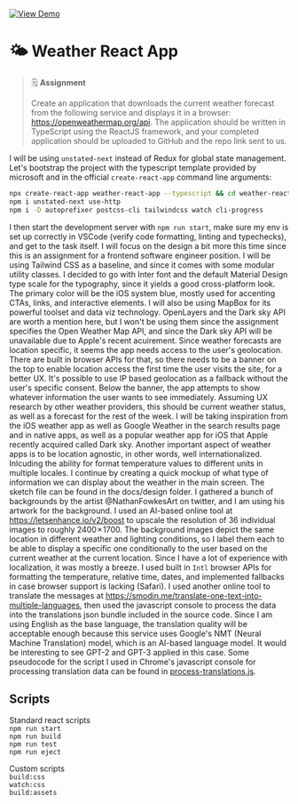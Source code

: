 <a href="https://weather-psi.vercel.app"><img alt="View Demo" src="https://img.shields.io/badge/%E2%96%B3-View%20Demo-black"/></a>

# 🌤 Weather React App

> 🗒 **Assignment**
>
> Create an application that downloads the current weather forecast from the following service and displays it in a browser: https://openweathermap.org/api. The application should be written in TypeScript using the ReactJS framework, and your completed application should be uploaded to GitHub and the repo link sent to us.

I will be using `unstated-next` instead of Redux for global state management. Let's bootstrap the project with the typescript template provided by microsoft and in the official `create-react-app` command line arguments:

```bash
npx create-react-app weather-react-app --typescript && cd weather-react-app
npm i unstated-next use-http
npm i -D autoprefixer postcss-cli tailwindcss watch cli-progress
```

I then start the development server with `npm run start`, make sure my env is set up correctly in VSCode (verify code formatting, linting and typechecks), and get to the task itself. I will focus on the design a bit more this time since this is an assignment for a frontend software engineer position. I will be using Tailwind CSS as a baseline, and since it comes with some modular utility classes. I decided to go with Inter font and the default Material Design type scale for the typography, since it yields a good cross-platform look. The primary color will be the iOS system blue, mostly used for accenting CTAs, links, and interactive elements. I will also be using MapBox for its powerful toolset and data viz technology. OpenLayers and the Dark sky API are worth a mention here, but I won't be using them since the assignment specifies the Open Weather Map API, and since the Dark sky API will be unavailable due to Apple's recent acuirement.
Since weather forecasts are location specific, it seems the app needs access to the user's geolocation. There are built in browser APIs for that, so there needs to be a banner on the top to enable location access the first time the user visits the site, for a better UX. It's possible to use IP based geolocation as a fallback without the user's specific consent. Below the banner, the app attempts to show whatever information the user wants to see immediately. Assuming UX research by other weather providers, this should be current weather status, as well as a forecast for the rest of the week. I will be taking inspiration from the iOS weather app as well as Google Weather in the search results page and in native apps, as well as a popular weather app for iOS that Apple recently acquired called Dark sky. Another important aspect of weather apps is to be location agnostic, in other words, well internationalized. Inlcuding the ability for format temperature values to different units in multiple locales.
I continue by creating a quick mockup of what type of information we can display about the weather in the main screen. The sketch file can be found in the docs/design folder. I gathered a bunch of backgrounds by the artist @NathanFowkesArt on twitter, and I am using his artwork for the background. I used an AI-based online tool at https://letsenhance.io/v2/boost to upscale the resolution of 36 individual images to roughly 2400 × 1700. The background images depict the same location in different weather and lighting conditions, so I label them each to be able to display a specific one conditionally to the user based on the current weather at the current location.
Since I have a lot of experience with localization, it was mostly a breeze. I used built in `Intl` browser APIs for formatting the temperature, relative time, dates, and implemented fallbacks in case browser support is lacking (Safari). I used another online tool to translate the messages at https://smodin.me/translate-one-text-into-multiple-languages, then used the javascript console to process the data into the translations json bundle included in the source code. Since I am using English as the base language, the translation quality will be acceptable enough because this service uses Google's NMT (Neural Machine Translation) model, which is an AI-based language model. It would be interesting to see GPT-2 and GPT-3 applied in this case. Some pseudocode for the script I used in Chrome's javascript console for processing translation data can be found in [process-translations.js](scripts/process-translations.js).

## Scripts

Standard react scripts  
`npm run start`  
`npm run build`  
`npm run test`  
`npm run eject`

Custom scripts  
`build:css`  
`watch:css`  
`build:assets`

